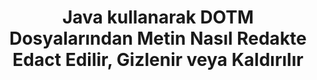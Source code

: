 ---
############################# Static ############################
layout: "auto-gen-gist"
draft: false
path: "tr/redaction/java/text/dotm"
otherformats: CSV DOC DOCM DOCX DOT DOTX PDF POT POTM PPS PPSM PPSX PPT PPTM PPTX RTF XLS XLSM XLSX XLT XLTM XLTX  

############################# Head ############################
head_title: "DOTM 'de Tam Deyim/Düzenli İfade yoluyla DOTM Metni Redakt"
head_description: "GroupDocs.Redaction s Java API, geliştiricilerin PDF DOC DOCX RTF XLSX CSV PPT PPTX ve görüntülerden Java içindeki tam ifade veya düzenli ifade yoluyla metni yeniden düzenlemesine olanak tanır"

############################# Header ############################
title: "Java kullanarak DOTM Dosyalarından Metin Nasıl Redakte Edact Edilir, Gizlenir veya Kaldırılır"
description: "GroupDocs.Redaction s Java API, kelime işlem belgelerinden, çalışma sayfalarından, sunumlardan, PDF s ve resimlerden hassas metni redakte etmeye, gizlemeye veya kaldırmaya izin verir."

################### SubMenu/Download Button #####################
button:
    enable: true

############################# About ############################
about:
    enable: true
    title: "Metin Redaksiyonu nedir?"
    content: |
        Metin Redaksiyonu, gizli veya istenmeyen metin veya bilgilerin dijital belgelerden kaldırılması ve onu içeren belgenin veya paragrafın geri kalanını bozulmadan bırakma işlemidir. Redaksiyon, kullanıcıların yanı sıra kuruluşun da hassas bilgilerini gizleyerek veya kalıcı olarak kaldırarak korumalarına yardımcı olur. GroupDocs.Redaction Java API kullanıcıları artık kelime işlem belgelerinden, çalışma sayfalarından, sunulardan, PDF ve raster görüntü dosyalarından hassas metinleri redakte edebilir, gizleyebilir veya kaldırabilir. API, belgelerdeki özel bilgilerin yeniden düzenlenmesi için çok çeşitli seçenekler ve yöntemler sunar. Tam eşleme veya normal ifadeler kullanarak arama ve redaksiyonu destekler, Metinsel (muafiyet kodları) veya grafiksel (renkli dikdörtgenler) redaksiyonları ve daha fazlasını kullanın. Öyleyse neden API'yi indirerek ve temel ve gelişmiş özelliklerini keşfederek belge redaksiyon sürecinizi otomatikleştirmeyi denemiyorsunuz? 

############################# Steps ############################
steps:
    enable: true
    block:
    - title_left: "Redact DOTM Java içindeki Tam İfade"
      content_left: |
        GroupDocs.Redaction Belgelerinizden hassas veya özel nitelikteki verileri kolayca redakte etmenizi sağlar. En popüler redaksiyon durumu, bir belgeden bir metni kaldırmaktır. 

        Aşağıdaki kod, tam ifade yoluyla bir belgenin belirli bir bölümüne metin redaksiyonu uygulamak için kullanılabilir. Kullanıcıların kişisel “Michal Clark” ifadesini kişisel (veya herhangi bir muafiyet kodu) ile değiştirmelerine olanak tanır,

      title_right: "DOTM 'den Hassas Verileri Kaldır"
      content_right: |
        * [Redactor](https://apireference.groupdocs.com/redaction/java/com.groupdocs.redaction/Redactor) sınıfının bir örneğini oluşturun ve DOTM dosyasını yükleyin
        * ExactPhraseredAction sınıfının yeni örneğiyle Redactor.apply yöntemini çağırın
        * [ExactPhraseredAction] nesnesi ile redactor.save yöntemini çağırın (https://apireference.groupdocs.com/redaction/java/com.groupdocs.redaction.redactions/ExactPhraseRedaction)
        * Değişiklikleri kaydetmek için redactor.save yöntemini çağırın 

      gisthash: "3202859fc19b5dfd14e8f073b70a18f8"
      gistfile: "redactexactphrase.java dosyası"
      
    - title_left: "DOTM 'de Büyük/Büyük/Büyük/küçük harf Duyarlı Metin Redaksiyonu"
      content_left: |
        Aşağıdaki örnek, kullanıcıların bir belge içindeki belirli bir metin parçasını kaldırmak veya gizlemek için tam kelime öbeği büyük/küçük harfe duyarlı redaksiyon gerçekleştirmesine olanak tanır. Varsayılan olarak, tam kelime öbeği araması büyük/küçük harfe duyarsızdır. 
        
      title_right: "Java üzerinden Büyük/Büyük/küçük harfe duyarlı Redaksiyon gerçekleştirin"
      content_right: |
        * [Redactor](https://apireference.groupdocs.com/redaction/java/com.groupdocs.redaction/Redactor) sınıfının bir örneğini oluşturun ve DOTM dosyasını yükleyin
        * ExactPhraseredAction sınıfının yeni örneğiyle Redactor.apply yöntemini çağırın
        * [ExactPhraseredAction] nesnesi ile redactor.save yöntemini çağırın (https://apireference.groupdocs.com/redaction/java/com.groupdocs.redaction.redactions/ExactPhraseRedaction)
        * Değişiklikleri kaydetmek için redactor.save yöntemini çağırın 
        
      gisthash: "a43e3ce358f93df92373b5441bc579fb"
      gistfile: "casesensitiveredaction.java dosyası"

    - title_left: "Renk Kutusu aracılığıyla DOTM içindeki Metni Redakt"
      content_left: |
        Redakte bir metni kaldırmak veya oraya bir dize yerleştirmek yerine, düzeltilmiş metnin üzerine renk kutusu koymak da mümkündür. Bu durumda eşleşen metin kaldırılacak ve düzeltilmiş metnin üzerine renkli bir dikdörtgen yerleştirilecektir.
        
      title_right: "Java içindeki Metni Kaldırmak için Renk Kutusunu Kullanın"
      content_right: |
        * [Redactor](https://apireference.groupdocs.com/redaction/java/com.groupdocs.redaction/Redactor) sınıfının bir örneğini oluşturun ve DOTM dosyasını yükleyin
        * ExactPhraseredAction sınıfının yeni örneğiyle Redactor.apply yöntemini çağırın
        * [ExactPhraseredAction] nesnesi ile redactor.save yöntemini çağırın (https://apireference.groupdocs.com/redaction/java/com.groupdocs.redaction.redactions/ExactPhraseRedaction)
        * Değişiklikleri kaydetmek için redactor.save yöntemini çağırın 
        
      gisthash: "6d83e791388b6834a372dc90f4b455f6"
      gistfile: "redacttextusingcolorbox.java dosyası"

    - title_left: "Sistem Gereksinimleri"
      content_left: |
        GroupDocs.Redaction for Java API'ler tüm büyük platformlarda ve işletim sistemlerinde desteklenir. Sistem gereksinimleri kılavuzunun tamamı için lütfen [sistem gereksinimleri] sayfasını ziyaret edin (https://docs.groupdocs.com/redaction/java/system-requirements) Aşağıdaki kodu çalıştırmadan önce, sisteminizde aşağıdaki ön koşulların yüklü olduğundan emin olun:
        * İşletim Sistemleri: Microsoft Windows, Linux, Mac OS
        * Geliştirme Ortamı: NetBeans, Intellij IDEA, Eclipse vb
        * Java Çalışma Zamanı Ortamı: J2SE 6.0 ve üzeri
        * [Maven] 'den GroupDocs.Redaction for Java 'in en son sürümünü edinin (https://repository.groupdocs.com/webapp/#/artifacts/browse/tree/General/repo/com/groupdocs/groupdocs-redaction)
        
      title_right: "Neden GroupDocs.Redaction Kullanmalısınız"
      content_right: |
        * Kullanıcıların özel belge biçimleri ve redaksiyon türleri eklemelerine izin ver
        * Hassas bilgileri kaldırmak için ek bir yazılıma gerek yoktur
        * Sayfa aralığı oluşturma belgesini PDF olarak ayarlayabilme
        * Farklı meta veri türlerini yeniden düzenlemenin kolay yolu: yazar adı, sürümü, başlığı, konusu, açıklaması ve daha fazlası
        * Belge bilgisi çıkarma - dosya türü, sayfa sayısı vb.

############################# Demos ############################
demos:
    enable: true
############################# More Formats ############################
more_formats:
    enable: true

############################# Back to top ###############################
back_to_top:
    enable: true
---